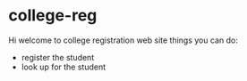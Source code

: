 # college-reg
Hi welcome to college registration web site
 things you can do:
 - register the student
 - look up for the student